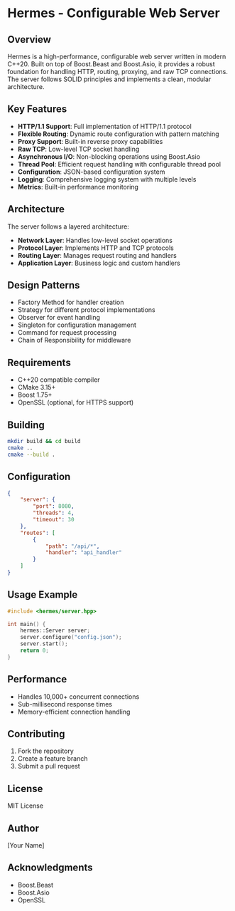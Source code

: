 # Hermes - Configurable Web Server

## Overview
Hermes is a high-performance, configurable web server written in modern C++20. Built on top of Boost.Beast and Boost.Asio, it provides a robust foundation for handling HTTP, routing, proxying, and raw TCP connections. The server follows SOLID principles and implements a clean, modular architecture.

## Key Features
- **HTTP/1.1 Support**: Full implementation of HTTP/1.1 protocol
- **Flexible Routing**: Dynamic route configuration with pattern matching
- **Proxy Support**: Built-in reverse proxy capabilities
- **Raw TCP**: Low-level TCP socket handling
- **Asynchronous I/O**: Non-blocking operations using Boost.Asio
- **Thread Pool**: Efficient request handling with configurable thread pool
- **Configuration**: JSON-based configuration system
- **Logging**: Comprehensive logging system with multiple levels
- **Metrics**: Built-in performance monitoring

## Architecture
The server follows a layered architecture:
- **Network Layer**: Handles low-level socket operations
- **Protocol Layer**: Implements HTTP and TCP protocols
- **Routing Layer**: Manages request routing and handlers
- **Application Layer**: Business logic and custom handlers

## Design Patterns
- Factory Method for handler creation
- Strategy for different protocol implementations
- Observer for event handling
- Singleton for configuration management
- Command for request processing
- Chain of Responsibility for middleware

## Requirements
- C++20 compatible compiler
- CMake 3.15+
- Boost 1.75+
- OpenSSL (optional, for HTTPS support)

## Building
```bash
mkdir build && cd build
cmake ..
cmake --build .
```

## Configuration
```json
{
    "server": {
        "port": 8080,
        "threads": 4,
        "timeout": 30
    },
    "routes": [
        {
            "path": "/api/*",
            "handler": "api_handler"
        }
    ]
}
```

## Usage Example
```cpp
#include <hermes/server.hpp>

int main() {
    hermes::Server server;
    server.configure("config.json");
    server.start();
    return 0;
}
```

## Performance
- Handles 10,000+ concurrent connections
- Sub-millisecond response times
- Memory-efficient connection handling

## Contributing
1. Fork the repository
2. Create a feature branch
3. Submit a pull request

## License
MIT License

## Author
[Your Name]

## Acknowledgments
- Boost.Beast
- Boost.Asio
- OpenSSL
